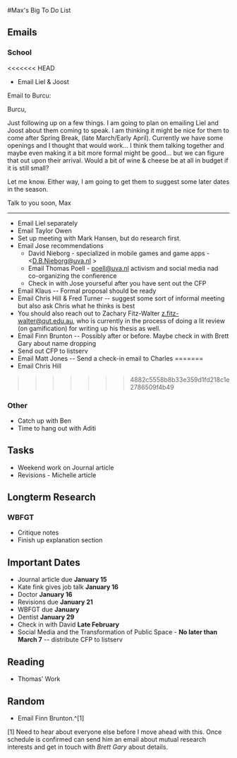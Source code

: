 #Max's Big To Do List

## Emails

### School

<<<<<<< HEAD
* Email Liel & Joost

Email to Burcu:

Burcu,

Just following up on a few things. I am going to plan on emailing Liel and Joost about them coming to speak. I am thinking it might be nice for them to come after Spring Break, (late March/Early April). Currently we have some openings and I thought that would work... I think them talking together and maybe even making it a bit more formal might be good... but we can figure that out upon their arrival. Would a bit of wine & cheese be at all in budget if it is still small?

Let me know. Either way, I am going to get them to suggest some later dates in the season.

Talk to you soon,
Max
***

* Email Liel separately
* Email Taylor Owen
* Set up meeting with Mark Hansen, but do research first.
* Email Jose recommendations
	* David Nieborg - specialized in mobile games and game apps - <D.B.Nieborg@uva.nl >
	* Email Thomas Poell - <poell@uva.nl> activism and social media nad co-organizing the confierence
	* Check in with Jose yourseful after you have sent out the CFP
* Email Klaus -- Formal proposal should be ready
* Email Chris Hill & Fred Turner -- suggest some sort of informal meeting but also ask Chris what he thinks is best
* You should also reach out to Zachary Fitz-Walter <z.fitz-walter@qut.edu.au>, who is currently in the process of doing a lit review (on gamification) for writing up his thesis as well.
* Email Finn Brunton -- Possibly after or before. Maybe check in with Brett Gary about name dropping
* Send out CFP to listserv
* Email Matt Jones -- Send a check-in email to Charles
=======
* Email Chris Hill
>>>>>>> 4882c5558b8b33e359d1fd218c1e2786509f4b49

### Other

* Catch up with Ben
* Time to hang out with Aditi

## Tasks

* Weekend work on Journal article
* Revisions - Michelle article

## Longterm Research

### WBFGT

* Critique notes
* Finish up explanation section

## Important Dates

* Journal article due **January 15**
* Kate fink gives job talk **January 16**
* Doctor **January 16**
* Revisions due **January 21**
* WBFGT due **January**
* Dentist **January 29**
* Check in with David **Late February**
* Social Media and the Transformation of Public Space - **No later than March 7** -- distribute CFP to listserv

## Reading

* Thomas' Work

## Random

* Email Finn Brunton.^[1]

[1] Need to hear about everyone else before I move ahead with this. Once schedule is confirmed can send him an email about mutual research interests and get in touch with *Brett Gary* about details.
